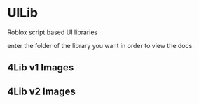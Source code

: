 # UILib

Roblox script based UI libraries

enter the folder of the library you want in order to view the docs

## 4Lib v1 Images

## 4Lib v2 Images